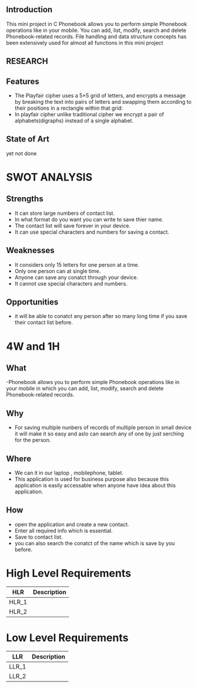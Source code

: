 
## Introduction

This mini project in C Phonebook allows you to perform simple Phonebook operations like in your mobile. You can add, list, modify, search and delete Phonebook-related records. File handling and data structure concepts has been extensively used for almost all functions in this mini project
## RESEARCH

## Features
- The Playfair cipher uses a 5×5 grid of letters, and encrypts a message by breaking the text into pairs of letters and swapping them according to their positions in a rectangle within that grid: 
- In playfair cipher unlike traditional cipher we encrypt a pair of alphabets(digraphs) instead of a single alphabet.
## State of Art
yet not done

# SWOT ANALYSIS

## Strengths
- It can store large numbers of contact list.
- In what format do you want you can write to save thier name. 
- The contact list will save forever in your device.  
- It can use special characters and numbers for saving a contact.

## Weaknesses
- It considers only 15 letters for one person at a time. 
- Only one person can at single time.  
- Anyone can save any conatct through your device.
- It cannot use special characters and numbers.
## Opportunities
- it will be able to conatct any person after so many long time if you save their contact list before.
# 4W and 1H
## What
-Phonebook allows you to perform simple Phonebook operations like in your mobile in which you can add, list, modify, search and delete Phonebook-related records.
## Why
- For saving multiple nunbers of records of multiple person in small device it will make it so easy and aslo can search any of one by just serching for the person.

## Where
- We can it in our laptop , mobilephone, tablet.
- This application is used for business purpose also because this application is easily accessable when anyone have idea about this application.  
## How
- open the application and create a new contact.
- Enter all required info which is essential. 
- Save to contact list.
- you can also search the conatct of the name which is save by you before.


# High Level Requirements
|HLR|      Description  |
|------|  --------------|
|HLR_1|                 |
|HLR_2|                 |

# Low Level Requirements
|LLR|      Description |
|------|  --------------|
|LLR_1|                 |
|LLR_2|                 |
